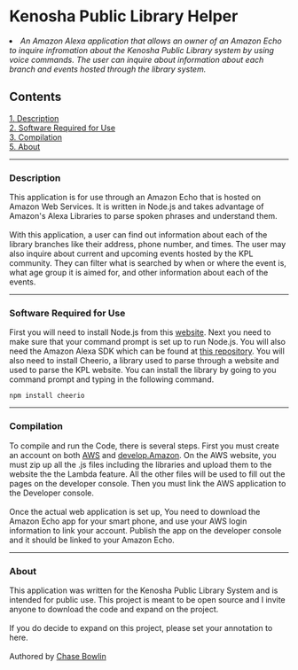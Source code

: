 <h1>Kenosha Public Library Helper</h1>
<li><i>An Amazon Alexa application that allows an owner of an Amazon Echo to inquire infromation about the Kenosha Public Library system by using voice commands. The user can inquire about information about each branch and events hosted through the library system.</i></li>
<h2>Contents</h2>
<a href="#abstract"> 1. Description</a><br>
<a href="#usage">2. Software Required for Use</a><br>
<a href="#compilation">3. Compilation</a><br>
<a href="#about">5. About</a><br>
<hr>
<h3 id="abstract">Description</h3>
This application is for use through an Amazon Echo that is hosted on Amazon Web Services. It is written in Node.js and takes advantage of Amazon's Alexa Libraries to parse spoken phrases and understand them.
<br><br>
With this application, a user can find out information about each of the library branches like their address, phone number, and times. The user may also inquire about current and upcoming events hosted by the KPL community. They can filter what is searched by when or where the event is, what age group it is aimed for, and other information about each of the events.

<hr>
<h3 id="usage">Software Required for Use</h3>
First you will need to install Node.js from this <a href="https://nodejs.org/en/download/">website</a>. Next you need to make sure that your command prompt is set up to run Node.js. You will also need the Amazon Alexa SDK which can be found at <a href="https://github.com/alexa/alexa-skills-kit-sdk-for-nodejs">this repository</a>. You will also need to install Cheerio, a library used to parse through a website and used to parse the KPL website. You can install the library by going to you command prompt and typing in the following command.

```
npm install cheerio
```
<hr>

<h3 id="compilation">Compilation</h3>
To compile and run the Code, there is several steps. First you must create an account on both <a href="https://aws.amazon.com">AWS</a> and <a href="https://developer.amazon.com">develop.Amazon</a>. On the AWS website, you must zip up all the .js files including the libraries and upload them to the website the the Lambda feature. All the other files will be used to fill out the pages on the developer console. Then you must link the AWS application to the Developer console.<br><br>
Once the actual web application is set up, You need to download the Amazon Echo app for your smart phone, and use your AWS login information to link your account. Publish the app on the developer console and it should be linked to your Amazon Echo.

<hr>
<h3 id="about">About</h3>
This application was written for the Kenosha Public Library System and is intended for public use. This project is meant to be open source and I invite anyone to download the code and expand on the project.
<br><br>
If you do decide to expand on this project, please set your annotation to here.
<br><br>
Authored by <a href="https://www.linkedin.com/in/chase-bowlin/">Chase Bowlin</a>
